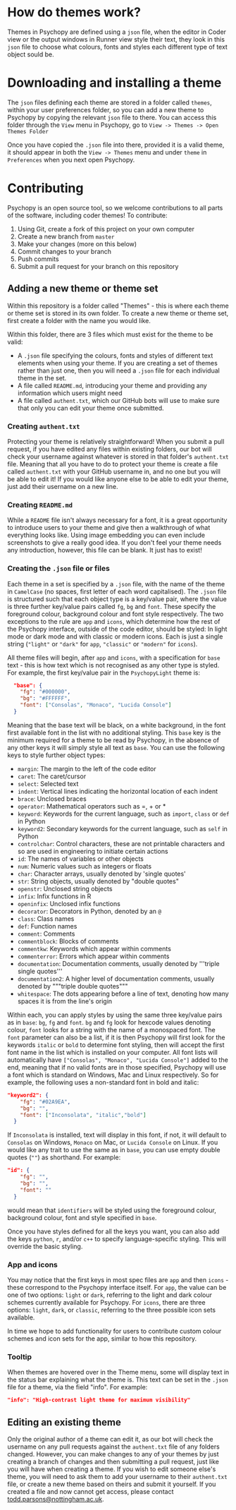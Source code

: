 
# How do themes work?
Themes in Psychopy are defined using a `json` file, when the editor in Coder view or the output windows in Runner view style their text, they look in this `json` file to choose what colours, fonts and styles each different type of text object sould be.

# Downloading and installing a theme
The `json` files defining each theme are stored in a folder called `themes`, within your user preferences folder, so you can add a new theme to Psychopy by copying the relevant `json` file to there. You can access this folder through the `View` menu in Psychopy, go to `View -> Themes -> Open Themes Folder`

Once you have copied the `.json` file into there, provided it is a valid theme, it should appear in both the `View -> Themes` menu and under `theme` in `Preferences` when you next open Psychopy.

# Contributing
Psychopy is an open source tool, so we welcome contributions to all parts of the software, including coder themes! To contribute:

1. Using Git, create a fork of this project on your own computer
2. Create a new branch from `master`
3. Make your changes (more on this below)
4. Commit changes to your branch
5. Push commits
6. Submit a pull request for your branch on this repository

## Adding a new theme or theme set
Within this repository is a folder called "Themes" - this is where each theme or theme set is stored in its own folder. To create a new theme or theme set, first create a folder with the name you would like.

Within this folder, there are 3 files which must exist for the theme to be valid:
- A `.json` file specifying the colours, fonts and styles of different text elements when using your theme. If you are creating a set of themes rather than just one, then you will need a `.json` file for each individual theme in the set.
- A file called `README.md`, introducing your theme and providing any information which users might need
- A file called `authent.txt`, which our GitHub bots will use to make sure that only you can edit your theme once submitted.

### Creating `authent.txt`
Protecting your theme is relatively straightforward! When you submit a pull request, if you have edited any files within existing folders, our bot will check your username against whatever is stored in that folder's `authent.txt` file. Meaning that all you have to do to protect your theme is create a file called `authent.txt` with your GitHub username in, and no one but you will be able to edit it! If you would like anyone else to be able to edit your theme, just add their username on a new line.

### Creating `README.md`
While a `README` file isn't always necessary for a font, it is a great opportunity to introduce users to your theme and give then a walkthrough of what everything looks like. Using image embedding you can even include screenshots to give a really good idea. If you don't feel your theme needs any introduction, however, this file can be blank. It just has to exist!

### Creating the `.json` file or files
Each theme in a set is specified by a `.json` file, with the name of the theme in `CamelCase` (no spaces, first letter of each word capitalised). The `.json` file is structured such that each object type is a key/value pair, where the value is three further key/value pairs called `fg`, `bg` and `font`. These specify the foreground colour, background colour and font style respectively. The two exceptions to the rule are `app` and `icons`, which determine how the rest of the Psychopy interface, outside of the code editor, should be styled: In light mode or dark mode and with classic or modern icons. Each is just a single string (`"light"` or `"dark"` for `app`, `"classic"` or `"modern"` for `icons`).

All theme files will begin, after `app` and `icons`, with a specification for `base` text - this is how text which is not recognised as any other type is styled. For example, the first key/value pair in the `PsychopyLight` theme is:
```json
  "base": {
    "fg": "#000000",
    "bg": "#FFFFFF",
    "font": ["Consolas", "Monaco", "Lucida Console"]
  }
```
Meaning that the base text will be black, on a white background, in the font first available font in the list with no additional styling. This `base` key is the minimum required for a theme to be read by Psychopy, in the absence of any other keys it will simply style all text as `base`. You can use the following keys to style further object types:

- `margin`: The margin to the left of the code editor
- `caret`: The caret/cursor
- `select`: Selected text
- `indent`: Vertical lines indicating the horizontal location of each indent
- `brace`: Unclosed braces
- `operator`: Mathematical operators such as =, + or *
- `keyword`: Keywords for the current language, such as `import`, `class` or `def` in Python
- `keyword2`: Secondary keywords for the current language, such as `self` in Python
- `controlchar`: Control characters, these are not printable characters and so are used in engineering to initiate certain actions
- `id`: The names of variables or other objects
- `num`: Numeric values such as integers or floats
- `char`: Character arrays, usually denoted by 'single quotes'
- `str`: String objects, usually denoted by "double quotes"
- `openstr`: Unclosed string objects
- `infix`: Infix functions in R
- `openinfix`: Unclosed infix functions
- `decorator`: Decorators in Python, denoted by an `@`
- `class`: Class names
- `def`: Function names
- `comment`: Comments
- `commentblock`: Blocks of comments
- `commentkw`: Keywords which appear within comments
- `commenterror`: Errors which appear within comments
- `documentation`: Documentation comments, usually denoted by '''triple single quotes'''
- `documentation2`: A higher level of documentation comments, usually denoted by """triple double quotes"""
- `whitespace`: The dots appearing before a line of text, denoting how many spaces it is from the line's origin

Within each, you can apply styles by using the same three key/value pairs as in `base`: `bg`, `fg` and `font`. `bg` and `fg` look for hexcode values denoting colour, `font` looks for a string with the name of a monospaced font.  The `font` parameter can also be a list, if it is then Psychopy will first look for the keywords `italic` or `bold` to determine font styling, then will accept the first font name in the list which is installed on your computer. All font lists will automatically have `["Consolas", "Monaco", "Lucida Console"]` added to the end, meaning that if no valid fonts are in those specified, Psychopy will use a font which is standard on Windows, Mac and Linux respectively. So for example, the following uses a non-standard font in bold and italic:

```json
"keyword2": {
    "fg": "#02A9EA",
    "bg": "",
    "font": ["Inconsolata", "italic","bold"]
  }
```
If `Inconsolata` is installed, text will display in this font, if not, it will default to `Consolas` on Windows, `Monaco` on Mac, or `Lucida Console` on Linux. If you would like any trait to use the same as in `base`, you can use empty double quotes (`""`) as shorthand. For example:
```json
"id": {
    "fg": "",
    "bg": "",
    "font": ""
  }
```
would mean that `identifiers` will be styled using the foreground colour, background colour, font and style specified in `base`.

Once you have styles defined for all the keys you want, you can also add the keys `python`, `r`, and/or `c++` to specify language-specific styling. This will override the basic styling.

### App and icons

You may notice that the first keys in most spec files are `app` and then `icons` - these correspond to the Psychopy interface itself. For `app`, the value can be one of two options: `light` or `dark`, referring to the light and dark colour schemes currently available for Psychopy. For `icons`, there are three options: `light`, `dark`, or `classic`, referring to the three possible icon sets available.

In time we hope to add functionality for users to contribute custom colour schemes and icon sets for the app, similar to how this repository.

### Tooltip

When themes are hovered over in the Theme menu, some will display text in the status bar explaining what the theme is. This text can be set in the `.json` file for a theme, via the field "info". For example:

```json
"info": "High-contrast light theme for maximum visibility"
```

## Editing an existing theme

Only the original author of a theme can edit it, as our bot will check the username on any pull requests against the `authent.txt` file of any folders changed. However, you can make changes to any of your themes by just creating a branch of changes and then submitting a pull request, just like you will have when creating a theme. If you wish to edit someone else's theme, you will need to ask them to add your username to their `authent.txt` file, or create a new theme based on theirs and submit it yourself. If you created a file and now cannot get access, please contact todd.parsons@nottingham.ac.uk.